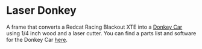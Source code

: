 # Laser Donkey

A frame that converts a  Redcat Racing Blackout XTE into a [Donkey Car](https://www.donkeycar.com/) using 1/4 inch wood and a laser cutter.
You can find a parts list and software for the Donkey Car [here](http://docs.donkeycar.com/guide/build_hardware/).
